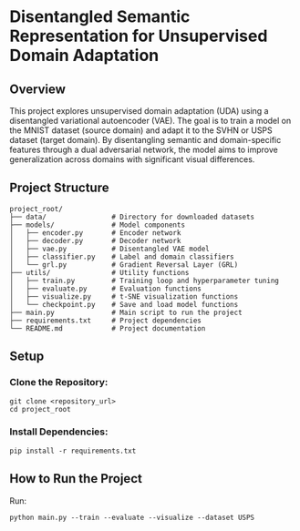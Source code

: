 # Disentangled Semantic Representation for Unsupervised Domain Adaptation

## Overview

This project explores unsupervised domain adaptation (UDA) using a disentangled variational autoencoder (VAE). The goal is to train a model on the MNIST dataset (source domain) and adapt it to the SVHN or USPS dataset (target domain). By disentangling semantic and domain-specific features through a dual adversarial network, the model aims to improve generalization across domains with significant visual differences.

## Project Structure

```
project_root/
├── data/                # Directory for downloaded datasets
├── models/              # Model components
│   ├── encoder.py       # Encoder network
│   ├── decoder.py       # Decoder network
│   ├── vae.py           # Disentangled VAE model
│   ├── classifier.py    # Label and domain classifiers
│   └── grl.py           # Gradient Reversal Layer (GRL)
├── utils/               # Utility functions
│   ├── train.py         # Training loop and hyperparameter tuning
│   ├── evaluate.py      # Evaluation functions
│   ├── visualize.py     # t-SNE visualization functions
│   └── checkpoint.py    # Save and load model functions
├── main.py              # Main script to run the project
├── requirements.txt     # Project dependencies
└── README.md            # Project documentation
```

## Setup

### Clone the Repository:

```
git clone <repository_url>
cd project_root
```

### Install Dependencies:

```
pip install -r requirements.txt
```

## How to Run the Project

Run: 

```
python main.py --train --evaluate --visualize --dataset USPS
```